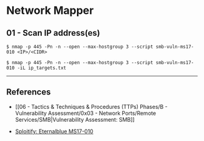 # Network Mapper

## 01 - Scan IP address(es)

```
$ nmap -p 445 -Pn -n --open --max-hostgroup 3 --script smb-vuln-ms17-010 <IP>/<CIDR>

$ nmap -p 445 -Pn -n --open --max-hostgroup 3 --script smb-vuln-ms17-010 -iL ip_targets.txt
```

---
## References

- [[06 - Tactics & Techniques & Procedures (TTPs) Phases/B - Vulnerability Assessment/0x03 - Network Ports/Remote Services/SMB|Vulnerability Assessment: SMB]]

- [Sploitify: Eternalblue MS17-010](https://sploitify.haxx.it/exploits/2017/MS17-010/)